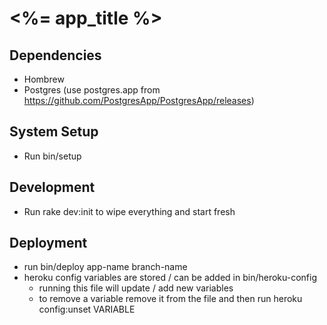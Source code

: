 # <%= app_title %>

## Dependencies
- Hombrew
- Postgres (use postgres.app from https://github.com/PostgresApp/PostgresApp/releases)

## System Setup
- Run bin/setup

## Development
- Run rake dev:init to wipe everything and start fresh

## Deployment
- run bin/deploy app-name branch-name
- heroku config variables are stored / can be added in bin/heroku-config
    - running this file will update / add new variables
    - to remove a variable remove it from the file and then run heroku
      config:unset VARIABLE
